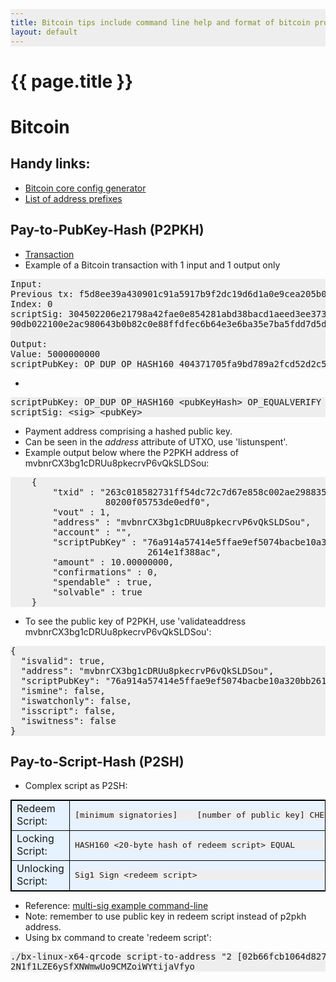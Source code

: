 ```yaml
---
title: Bitcoin tips include command line help and format of bitcoin protocol
layout: default
---
```


{{ page.title }}
================
<head>
<style>
table, th, td {
    border: 1px solid black;
    border-collapse: collapse;
    margin: 5px 0;
    text-align: left;
    vertical-align: top;
}
th { background-color: #99ccff; }
tr { background-color: #e6f2ff; }
pre {
    background: #eee !important;
    display: block;
    font-family: monospace;
    white-space: pre;
    margin: 1em 0;
}
</style>
</head>


# Bitcoin

## Handy links:


* [Bitcoin core config generator](https://jlopp.github.io/bitcoin-core-config-generator)
* [List of address prefixes](https://en.bitcoin.it/wiki/List_of_address_prefixes)

## Pay-to-PubKey-Hash (P2PKH)
* [Transaction](https://en.bitcoin.it/wiki/Transaction)
* Example of a Bitcoin transaction with 1 input and 1 output only
<pre>
Input:
Previous tx: f5d8ee39a430901c91a5917b9f2dc19d6d1a0e9cea205b009ca73dd04470b9a6
Index: 0
scriptSig: 304502206e21798a42fae0e854281abd38bacd1aeed3ee3738d9e1446618c4571d10
90db022100e2ac980643b0b82c0e88ffdfec6b64e3e6ba35e7ba5fdd7d5d6cc8d25c6b241501

Output:
Value: 5000000000
scriptPubKey: OP_DUP OP_HASH160 404371705fa9bd789a2fcd52d2c580b65d35549d OP_EQUALVERIFY OP_CHECKSIG
</pre>

* 
<pre>
scriptPubKey: OP_DUP OP_HASH160 &lt;pubKeyHash&gt; OP_EQUALVERIFY OP_CHECKSIG
scriptSig: &lt;sig&gt; &lt;pubKey&gt;
</pre>

* Payment address comprising a hashed public key.
* Can be seen in the *address* attribute of UTXO, use 'listunspent'.
* Example output below where the P2PKH address of mvbnrCX3bg1cDRUu8pkecrvP6vQkSLDSou:

<pre>
    {
        "txid" : "263c018582731ff54dc72c7d67e858c002ae298835501d\
                  80200f05753de0edf0",
        "vout" : 1,
        "address" : "mvbnrCX3bg1cDRUu8pkecrvP6vQkSLDSou",
        "account" : "",
        "scriptPubKey" : "76a914a57414e5ffae9ef5074bacbe10a320bb\
                          2614e1f388ac",
        "amount" : 10.00000000,
        "confirmations" : 0,
        "spendable" : true,
        "solvable" : true
    }
</pre>





* To see the public key of P2PKH, use 'validateaddress mvbnrCX3bg1cDRUu8pkecrvP6vQkSLDSou':

<pre>
{
  "isvalid": true,
  "address": "mvbnrCX3bg1cDRUu8pkecrvP6vQkSLDSou",
  "scriptPubKey": "76a914a57414e5ffae9ef5074bacbe10a320bb2614e1f388ac",
  "ismine": false,
  "iswatchonly": false,
  "isscript": false,
  "iswitness": false
}
</pre>

## Pay-to-Script-Hash (P2SH)

* Complex script as P2SH:

<table border="1">
<tr>
<td>Redeem Script:</td>
<td> 
<pre>
[minimum signatories] <public key #1> <public key #2> <public key #n> [number of public key] CHECKMULTISIG
</pre>
</td>
</tr>
<tr>
<td>Locking Script:</td>
<td><pre>
HASH160 <20-byte hash of redeem script> EQUAL
</pre>
</td>
</tr>
<tr>
<td>Unlocking Script:</td> 
<td>
<pre>
Sig1 Sign &lt;redeem script&gt; 
</code></pre>
</td>
</tr>
</table>

* Reference: [multi-sig example command-line](https://bitcoin.org/en/developer-examples#p2sh-multisig)
* Note: remember to use public key in redeem script instead of p2pkh address.
* Using bx command to create 'redeem script':

<pre>
./bx-linux-x64-qrcode script-to-address "2 [02b66fcb1064d827094685264aaa90d0126861688932eafbd1d1a4ba149de3308b] [025cab5e31095551582630f168280a38eb3a62b0b3e230b20f8807fc5463ccca3c] [021098babedb3408e9ac2984adcf2a8e4c48e56a785065893f76d0fa0ff507f010] 3 checkmultisig"
2N1f1LZE6ySfXNWmwUo9CMZoiWYtijaVfyo
</pre>
